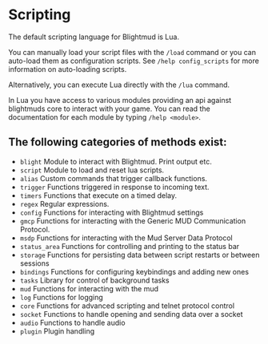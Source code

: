 # Scripting

The default scripting language for Blightmud is Lua.

You can manually load your script files with the `/load` command or you can 
auto-load them as configuration scripts. 
See `/help config_scripts` for more information on auto-loading scripts.

Alternatively, you can execute Lua directly with the `/lua` command.

In Lua you have access to various modules providing an api against blightmuds
core to interact with your game. You can read the documentation for each module
by typing `/help <module>`.

## The following categories of methods exist:
- `blight`      Module to interact with Blightmud. Print output etc.
- `script`      Module to load and reset lua scripts.
- `alias`       Custom commands that trigger callback functions.
- `trigger`     Functions triggered in response to incoming text.
- `timers`      Functions that execute on a timed delay.
- `regex`       Regular expressions.
- `config`      Functions for interacting with Blightmud settings
- `gmcp`        Functions for interacting with the Generic MUD Communication Protocol.
- `msdp`        Functions for interacting with the Mud Server Data Protocol
- `status_area` Functions for controlling and printing to the status bar
- `storage`     Functions for persisting data between script restarts or between sessions
- `bindings`    Functions for configuring keybindings and adding new ones
- `tasks`       Library for control of background tasks
- `mud`         Functions for interacting with the mud
- `log`         Functions for logging
- `core`        Functions for advanced scripting and telnet protocol control
- `socket`      Functions to handle opening and sending data over a socket
- `audio`       Functions to handle audio
- `plugin`      Plugin handling
